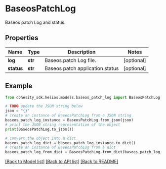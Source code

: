 # BaseosPatchLog

Baseos patch Log and status.

## Properties

Name | Type | Description | Notes
------------ | ------------- | ------------- | -------------
**log** | **str** | Baseos patch Log file. | [optional] 
**status** | **str** | Baseos patch application status | [optional] 

## Example

```python
from cohesity_sdk.helios.models.baseos_patch_log import BaseosPatchLog

# TODO update the JSON string below
json = "{}"
# create an instance of BaseosPatchLog from a JSON string
baseos_patch_log_instance = BaseosPatchLog.from_json(json)
# print the JSON string representation of the object
print(BaseosPatchLog.to_json())

# convert the object into a dict
baseos_patch_log_dict = baseos_patch_log_instance.to_dict()
# create an instance of BaseosPatchLog from a dict
baseos_patch_log_from_dict = BaseosPatchLog.from_dict(baseos_patch_log_dict)
```
[[Back to Model list]](../README.md#documentation-for-models) [[Back to API list]](../README.md#documentation-for-api-endpoints) [[Back to README]](../README.md)


